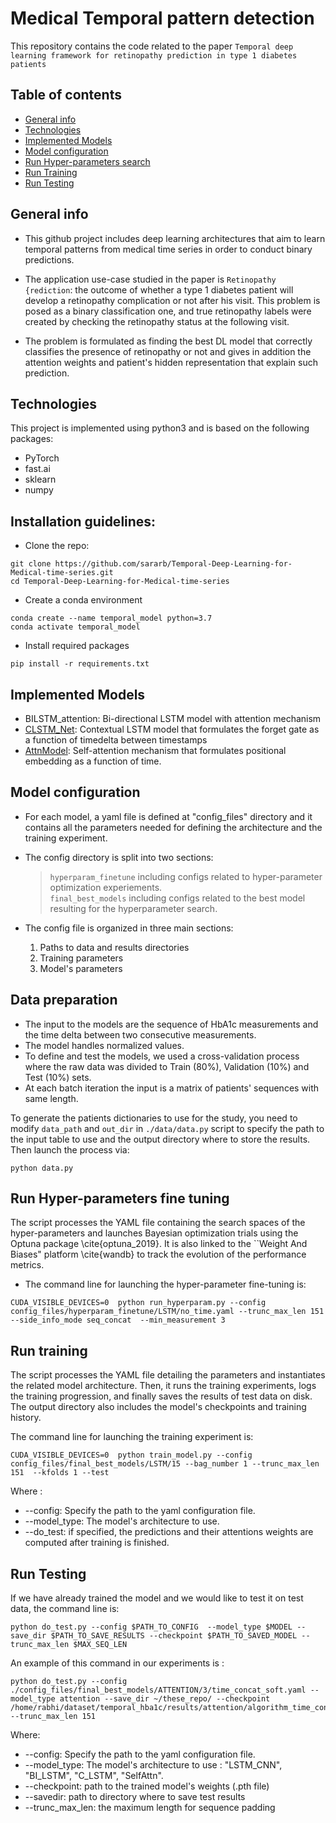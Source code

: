 # Medical Temporal pattern detection 

This repository contains the code related to the paper `Temporal deep learning framework for retinopathy prediction in type 1 diabetes patients`

## Table of contents
* [General info](#general-info)
* [Technologies](#technologies)
* [Implemented Models](#implemented-models)
* [Model configuration](#model-configuration)
* [Run Hyper-parameters search](#run-hyper-parameters-fine-tuning)
* [Run Training](#run-training)
* [Run Testing](#run-testing)


## General info
- This github project includes deep learning architectures that aim to learn temporal 
patterns from medical time series in order to conduct binary predictions. 

- The application use-case studied in the paper is `Retinopathy {rediction`:  the outcome of whether a type 1 diabetes patient will develop a retinopathy complication or not after his visit. This problem is posed as a binary classification one, and true retinopathy labels were created by checking the retinopathy status at the following visit. 


- The problem is formulated as finding the best DL model that correctly classifies the presence of retinopathy or not
 and gives in addition the attention weights and patient's hidden representation that explain such prediction.

## Technologies
This project is implemented using python3 and is based on the following packages:
* PyTorch
* fast.ai
* sklearn
* numpy 

## Installation guidelines: 
- Clone the repo: 
```
git clone https://github.com/sararb/Temporal-Deep-Learning-for-Medical-time-series.git
cd Temporal-Deep-Learning-for-Medical-time-series
```
- Create a conda environment
```
conda create --name temporal_model python=3.7
conda activate temporal_model
```
- Install required packages
```
pip install -r requirements.txt
```


## Implemented Models
* BILSTM_attention: Bi-directional LSTM model with attention mechanism 
* <a href="http://www.sciencedirect.com/science/article/pii/S1532046417300710" target="_blank"> CLSTM_Net</a>: Contextual LSTM model that formulates the forget gate as a function of timedelta between timestamps
* <a href="http://arxiv.org/abs/1911.12864" target="_blank">AttnModel</a>: Self-attention mechanism that formulates positional embedding as a function of time. 

## Model configuration

- For each model, a yaml file is defined at "config_files" directory and it contains all the parameters needed for
 defining the architecture and the training experiment. 

- The config directory is split into two sections:  
    > `hyperparam_finetune` including configs related to hyper-parameter optimization experiements.  
    > `final_best_models` including configs related to the best model resulting for the hyperparameter search. 
 
- The config file is organized in three main sections: 
    1. Paths to data and results directories
    2. Training parameters
    3. Model's parameters 
    
## Data preparation 
- The input to the models are the sequence of HbA1c measurements and the time delta between two consecutive measurements. 
- The model handles normalized values. 
- To define and test the models, we used a cross-validation process where the raw data was divided to
 Train (80%), Validation (10%) and Test (10%) sets.
- At each batch iteration the input is a matrix of patients' sequences with same length. 

To generate the patients dictionaries to use for the study, you need to modify `data_path` and `out_dir` in `./data/data.py` script to specify the path to the input table to use and the output directory where to store the results. Then launch the process via: 
```
python data.py
```
## Run Hyper-parameters fine tuning

The script processes the YAML file containing the search spaces of the hyper-parameters and launches Bayesian optimization trials using the Optuna package \cite{optuna_2019}. It is also linked to the ``Weight And Biases" platform \cite{wandb} to track the evolution of the performance metrics.

- The command line for launching the hyper-parameter fine-tuning is:
```
CUDA_VISIBLE_DEVICES=0  python run_hyperparam.py --config config_files/hyperparam_finetune/LSTM/no_time.yaml --trunc_max_len 151 --side_info_mode seq_concat  --min_measurement 3
```

## Run training
The script processes the YAML file detailing the parameters and instantiates the related model architecture. Then, it runs the training experiments, logs the training progression, and finally saves the results of test data on disk. The output directory also includes the model's checkpoints and training history.

The command line for launching the  training experiment is:
```
CUDA_VISIBLE_DEVICES=0  python train_model.py --config config_files/final_best_models/LSTM/15 --bag_number 1 --trunc_max_len 151  --kfolds 1 --test 
```

Where : 
* --config: Specify the path to the yaml configuration file.
* --model_type: The model's architecture to use. 
* --do_test: if specified, the predictions and their attentions weights are computed after training is finished.


## Run Testing
If we have already trained the model and we would like to test it on test data, the command line is: 

```
python do_test.py --config $PATH_TO_CONFIG  --model_type $MODEL --save_dir $PATH_TO_SAVE_RESULTS --checkpoint $PATH_TO_SAVED_MODEL --trunc_max_len $MAX_SEQ_LEN
```

An example of this command in our experiments is : 
```
python do_test.py --config ./config_files/final_best_models/ATTENTION/3/time_concat_soft.yaml --model_type attention --save_dir ~/these_repo/ --checkpoint /home/rabhi/dataset/temporal_hba1c/results/attention/algorithm_time_concat_soft_min_meas_3_max_meas_151_side_features_duree_non_suivi_norm_/6/1/checkpoints/attention_auc_score_0.863.pth --trunc_max_len 151
```

Where: 
* --config: Specify the path to the yaml configuration file.
* --model_type: The model's architecture to use : "LSTM_CNN", "BI_LSTM", "C_LSTM", "SelfAttn".
* --checkpoint: path to the trained model's weights (.pth file)
* --savedir:  path to directory where to save test results 
* --trunc_max_len: the maximum length for sequence padding
